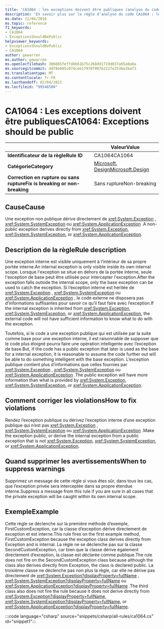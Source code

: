```yaml
---
title: 'CA1064 : les exceptions doivent être publiques (analyse du code)'
description: 'En savoir plus sur la règle d’analyse du code CA1064 : les exceptions doivent être publiques'
ms.date: 11/04/2016
ms.topic: reference
f1_keywords:
- CA1064
- ExceptionsShouldBePublic
helpviewer_keywords:
- ExceptionsShouldBePublic
- CA1064
author: gewarren
ms.author: gewarren
ms.openlocfilehash: 306085feffd6b61b75c268dd1719d037a65a0a8a
ms.sourcegitcommit: 4df8e005c074ceb1f978f007b222fe253be2baf3
ms.translationtype: MT
ms.contentlocale: fr-FR
ms.lasthandoff: 02/04/2021
ms.locfileid: "99546580"
---
```

# <a name="ca1064-exceptions-should-be-public"></a><span data-ttu-id="30d08-103">CA1064 : Les exceptions doivent être publiques</span><span class="sxs-lookup"><span data-stu-id="30d08-103">CA1064: Exceptions should be public</span></span>

| | <span data-ttu-id="30d08-104">Valeur</span><span class="sxs-lookup"><span data-stu-id="30d08-104">Value</span></span> |
|-|-|
| <span data-ttu-id="30d08-105">**Identificateur de la règle**</span><span class="sxs-lookup"><span data-stu-id="30d08-105">**Rule ID**</span></span> |<span data-ttu-id="30d08-106">CA1064</span><span class="sxs-lookup"><span data-stu-id="30d08-106">CA1064</span></span>|
| <span data-ttu-id="30d08-107">**Catégorie**</span><span class="sxs-lookup"><span data-stu-id="30d08-107">**Category**</span></span> |[<span data-ttu-id="30d08-108">Microsoft. Design</span><span class="sxs-lookup"><span data-stu-id="30d08-108">Microsoft.Design</span></span>](design-warnings.md)|
| <span data-ttu-id="30d08-109">**Correction en rupture ou sans rupture**</span><span class="sxs-lookup"><span data-stu-id="30d08-109">**Fix is breaking or non-breaking**</span></span> |<span data-ttu-id="30d08-110">Sans rupture</span><span class="sxs-lookup"><span data-stu-id="30d08-110">Non-breaking</span></span>|

## <a name="cause"></a><span data-ttu-id="30d08-111">Cause</span><span class="sxs-lookup"><span data-stu-id="30d08-111">Cause</span></span>

<span data-ttu-id="30d08-112">Une exception non publique dérive directement de <xref:System.Exception> , <xref:System.SystemException> ou <xref:System.ApplicationException> .</span><span class="sxs-lookup"><span data-stu-id="30d08-112">A non-public exception derives directly from <xref:System.Exception>, <xref:System.SystemException>, or <xref:System.ApplicationException>.</span></span>

## <a name="rule-description"></a><span data-ttu-id="30d08-113">Description de la règle</span><span class="sxs-lookup"><span data-stu-id="30d08-113">Rule description</span></span>

<span data-ttu-id="30d08-114">Une exception interne est visible uniquement à l’intérieur de sa propre portée interne.</span><span class="sxs-lookup"><span data-stu-id="30d08-114">An internal exception is only visible inside its own internal scope.</span></span> <span data-ttu-id="30d08-115">Lorsque l'exception se situe en dehors de la portée interne, seule l'exception de base peut être utilisée pour intercepter l'exception.</span><span class="sxs-lookup"><span data-stu-id="30d08-115">After the exception falls outside the internal scope, only the base exception can be used to catch the exception.</span></span> <span data-ttu-id="30d08-116">Si l’exception interne est héritée de <xref:System.Exception> , <xref:System.SystemException> ou <xref:System.ApplicationException> , le code externe ne disposera pas d’informations suffisantes pour savoir ce qu’il faut faire avec l’exception.</span><span class="sxs-lookup"><span data-stu-id="30d08-116">If the internal exception is inherited from <xref:System.Exception>, <xref:System.SystemException>, or <xref:System.ApplicationException>, the external code will not have sufficient information to know what to do with the exception.</span></span>

<span data-ttu-id="30d08-117">Toutefois, si le code a une exception publique qui est utilisée par la suite comme base pour une exception interne, il est raisonnable de supposer que le code plus éloigné pourra faire une opération intelligente avec l’exception de base.</span><span class="sxs-lookup"><span data-stu-id="30d08-117">But, if the code has a public exception that later is used as the base for a internal exception, it is reasonable to assume the code further out will be able to do something intelligent with the base exception.</span></span> <span data-ttu-id="30d08-118">L’exception publique contient plus d’informations que celles fournies par <xref:System.Exception> , <xref:System.SystemException> ou <xref:System.ApplicationException> .</span><span class="sxs-lookup"><span data-stu-id="30d08-118">The public exception will have more information than what is provided by <xref:System.Exception>, <xref:System.SystemException>, or <xref:System.ApplicationException>.</span></span>

## <a name="how-to-fix-violations"></a><span data-ttu-id="30d08-119">Comment corriger les violations</span><span class="sxs-lookup"><span data-stu-id="30d08-119">How to fix violations</span></span>

<span data-ttu-id="30d08-120">Rendez l’exception publique ou dérivez l’exception interne d’une exception publique qui n’est pas <xref:System.Exception> , <xref:System.SystemException> ou <xref:System.ApplicationException> .</span><span class="sxs-lookup"><span data-stu-id="30d08-120">Make the exception public, or derive the internal exception from a public exception that is not <xref:System.Exception>, <xref:System.SystemException>, or <xref:System.ApplicationException>.</span></span>

## <a name="when-to-suppress-warnings"></a><span data-ttu-id="30d08-121">Quand supprimer les avertissements</span><span class="sxs-lookup"><span data-stu-id="30d08-121">When to suppress warnings</span></span>

<span data-ttu-id="30d08-122">Supprimez un message de cette règle si vous êtes sûr, dans tous les cas, que l’exception privée sera interceptée dans sa propre étendue interne.</span><span class="sxs-lookup"><span data-stu-id="30d08-122">Suppress a message from this rule if you are sure in all cases that the private exception will be caught within its own internal scope.</span></span>

## <a name="example"></a><span data-ttu-id="30d08-123">Exemple</span><span class="sxs-lookup"><span data-stu-id="30d08-123">Example</span></span>

<span data-ttu-id="30d08-124">Cette règle se déclenche sur la première méthode d’exemple, FirstCustomException, car la classe d’exception dérive directement de exception et est interne.</span><span class="sxs-lookup"><span data-stu-id="30d08-124">This rule fires on the first example method, FirstCustomException because the exception class derives directly from Exception and is internal.</span></span> <span data-ttu-id="30d08-125">La règle ne se déclenche pas sur la classe SecondCustomException, car bien que la classe dérive également directement d’exception, la classe est déclarée comme publique.</span><span class="sxs-lookup"><span data-stu-id="30d08-125">The rule does not fire on the SecondCustomException class because although the class also derives directly from Exception, the class is declared public.</span></span> <span data-ttu-id="30d08-126">La troisième classe ne déclenche pas non plus la règle, car elle ne dérive pas directement de <xref:System.Exception?displayProperty=fullName> , <xref:System.SystemException?displayProperty=fullName> ou <xref:System.ApplicationException?displayProperty=fullName> .</span><span class="sxs-lookup"><span data-stu-id="30d08-126">The third class also does not fire the rule because it does not derive directly from <xref:System.Exception?displayProperty=fullName>, <xref:System.SystemException?displayProperty=fullName>, or <xref:System.ApplicationException?displayProperty=fullName>.</span></span>

:::code language="csharp" source="snippets/csharp/all-rules/ca1064.cs" id="snippet1":::
